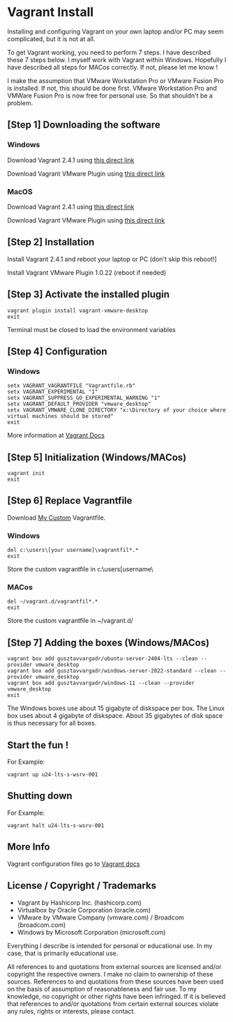 # Vagrant Install

Installing and configuring Vagrant on your own laptop and/or PC may seem complicated, but it is not at all. 

To get Vagrant working, you need to perform 7 steps. I have described these 7 steps below. 
I myself work with Vagrant within Windows. Hopefully I have described all steps for MACos correctly. If not, please let me know ! 

I make the assumption that VMware Workstation Pro or VMware Fusion Pro is installed. If not, this should be done first. 
VMware Workstation Pro and VMWare Fusion Pro is now free for personal use. So that shouldn't be a problem. 

## [Step 1] Downloading the software

### Windows 

Download Vagrant 2.4.1 using [this direct link](https://releases.hashicorp.com/vagrant/2.4.1/vagrant_2.4.1_windows_amd64.msi)

Download Vagrant VMware Plugin using [this direct link](https://releases.hashicorp.com/vagrant-vmware-utility/1.0.23/vagrant-vmware-utility_1.0.23_windows_amd64.msi)


### MacOS

Download Vagrant 2.4.1 using [this direct link](https://releases.hashicorp.com/vagrant/2.4.1/vagrant_2.4.1_darwin_amd64.dmg)

Download Vagrant VMware Plugin using [this direct link](https://releases.hashicorp.com/vagrant-vmware-utility/1.0.23/vagrant-vmware-utility_1.0.23_darwin_amd64.dmg)

## [Step 2] Installation

Install Vagrant 2.4.1 and reboot your laptop or PC (don't skip this reboot!] 

Install Vagrant VMware Plugin 1.0.22 (reboot if needed) 

## [Step 3] Activate the installed plugin

```shell
vagrant plugin install vagrant-vmware-desktop
exit
```
Terminal must be closed to load the environment variables

## [Step 4] Configuration

### Windows 
```shell
setx VAGRANT_VAGRANTFILE "Vagrantfile.rb"
setx VAGRANT_EXPERIMENTAL "1"
setx VAGRANT_SUPPRESS_GO_EXPERIMENTAL_WARNING "1"
setx VAGRANT_DEFAULT_PROVIDER "vmware_desktop"
setx VAGRANT_VMWARE_CLONE_DIRECTORY "x:\Directory of your choice where virtual machines should be stored"
exit
```

More information at [Vagrant Docs](https://developer.hashicorp.com/vagrant/docs/other/environmental-variables)

## [Step 5] Initialization (Windows/MACos)

```shell
vagrant init
exit
```

## [Step 6] Replace Vagrantfile

Download [My Custom](https://github.com/jatutert/Vagrant/blob/main/Vagrantfile/VirtualBox-WorkstatPRO/Latest/Vagrantfile-latest.rb) Vagrantfile.

### Windows 

```shell
del c:\users\[your username]\vagrantfil*.*
exit
```
Store the custom vagrantfile in c:\users\[username\

### MACos

```shell
del ~/vagrant.d/vagrantfil*.*
exit
```
Store the custom vagrantfile in ~/vagrant.d/

## [Step 7] Adding the boxes (Windows/MACos)

```shell
vagrant box add gusztavvargadr/ubuntu-server-2404-lts --clean --provider vmware_desktop
vagrant box add gusztavvargadr/windows-server-2022-standard --clean --provider vmware_desktop
vagrant box add gusztavvargadr/windows-11 --clean --provider vmware_desktop
exit
```
The Windows boxes use about 15 gigabyte of diskspace per box. 
The Linux box uses about 4 gigabyte of diskspace.
About 35 gigabytes of disk space is thus necessary for all boxes.

## Start the fun !

For Example: 

```shell
vagrant up u24-lts-s-wsrv-001
```

## Shutting down

For Example: 

```shell
vagrant halt u24-lts-s-wsrv-001
```

## More Info

Vagrant configuration files go to [Vagrant docs](https://developer.hashicorp.com/vagrant/docs)

## License / Copyright / Trademarks 
- Vagrant by Hashicorp Inc. (hashicorp.com) 
- Virtualbox by Oracle Corporation (oracle.com) 
- VMware by VMware Company (vmware.com) / Broadcom (broadcom.com) 
- Windows by Microsoft Corporation (microsoft.com)

Everything I describe is intended for personal or educational use. In my case, that is primarily educational use. 

All references to and quotations from external sources are licensed and/or copyright the respective owners. 
I make no claim to ownership of these sources. 
References to and quotations from these sources have been used on the basis of assumption of reasonableness and fair use. 
To my knowledge, no copyright or other rights have been infringed. 
If it is believed that references to and/or quotations from certain external sources violate any rules, rights or interests, please contact.
